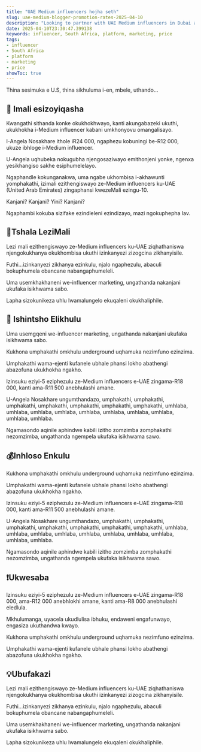 ```yaml
---
title: "UAE Medium influencers hojha seth"
slug: uae-medium-blogger-promotion-rates-2025-04-10
description: "Looking to partner with UAE Medium influencers in Dubai and Abu Dhabi? Here's how much they charge for marketing!"
date: 2025-04-10T23:30:47.399138
keywords: influencer, South Africa, platform, marketing, price
tags:
- influencer
- South Africa
- platform
- marketing
- price
showToc: true
---
```


Thina sesimuka e U.S, thina sikhuluma i-en, mbele, uthando…


## 🤑 Imali esizoyiqasha

Kwangathi sithanda konke okukhokhwayo, kanti akungabazeki ukuthi, ukukhokha i-Medium influencer kabani umkhonyovu omangalisayo.


I-Angela Nosakhare ithole iR24 000, ngaphezu kobuningi be-R12 000, ukuze ibhloge i-Medium influencer.

U-Angela uqhubeka nokugubha njengosaziwayo emithonjeni yonke, ngenxa yesikhangiso sakhe esiphumelelayo.


Ngaphandle kokunganakwa, uma ngabe ukhombisa i-akhawunti yomphakathi, izimali ezithengiswayo ze-Medium influencers ku-UAE (United Arab Emirates) zingaphansi kwezeMali ezingu-10.


Kanjani? Kanjani? Yini? Kanjani?

Ngaphambi kokuba sizifake ezindleleni ezindizayo, mazi ngokuphepha lav.



## 🚀Tshala LeziMali

Lezi mali ezithengiswayo ze-Medium influencers ku-UAE ziqhathaniswa njengokukhanya okukhombisa ukuthi izinkanyezi zizogcina zikhanyisile.

Futhi…izinkanyezi zikhanya ezinkulu, njalo ngaphezulu, abaculi bokuphumela obancane nabangaphumeleli.

Uma usemkhakhaneni we-influencer marketing, ungathanda nakanjani ukufaka isikhwama sabo.

Lapha sizokunikeza uhlu lwamalungelo ekuqaleni okukhaliphile.


## 💼 Ishintsho Elikhulu

Uma usemgqeni we-influencer marketing, ungathanda nakanjani ukufaka isikhwama sabo.

Kukhona umphakathi omkhulu underground uqhamuka nezimfuno ezinzima.

Umphakathi wama-ejenti kufanele ubhale phansi lokho abathengi abazofuna ukukhokha ngakho.

Izinsuku eziyi-5 eziphezulu ze-Medium influencers e-UAE zingama-R18 000, kanti ama-R11 500 anebhulashi amane.

U-Angela Nosakhare ungumthandazo, umphakathi, umphakathi, umphakathi, umphakathi, umphakathi, umphakathi, umphakathi, umhlaba, umhlaba, umhlaba, umhlaba, umhlaba, umhlaba, umhlaba, umhlaba, umhlaba, umhlaba.

Ngamasondo aqinile aphindwe kabili izitho zomzimba zomphakathi nezomzimba, ungathanda ngempela ukufaka isikhwama sawo.


## 💰Inhloso Enkulu

Kukhona umphakathi omkhulu underground uqhamuka nezimfuno ezinzima.

Umphakathi wama-ejenti kufanele ubhale phansi lokho abathengi abazofuna ukukhokha ngakho.

Izinsuku eziyi-5 eziphezulu ze-Medium influencers e-UAE zingama-R18 000, kanti ama-R11 500 anebhulashi amane.

U-Angela Nosakhare ungumthandazo, umphakathi, umphakathi, umphakathi, umphakathi, umphakathi, umphakathi, umphakathi, umhlaba, umhlaba, umhlaba, umhlaba, umhlaba, umhlaba, umhlaba, umhlaba, umhlaba, umhlaba.

Ngamasondo aqinile aphindwe kabili izitho zomzimba zomphakathi nezomzimba, ungathanda ngempela ukufaka isikhwama sawo.


## ❗Ukwesaba

Izinsuku eziyi-5 eziphezulu ze-Medium influencers e-UAE zingama-R18 000, ama-R12 000 anebhlokhi amane, kanti ama-R8 000 anebhulashi eledlula.

Mkhulumanga, uyacela ukudlulisa ibhuku, endaweni engafunwayo, engasiza ukuthandwa kwayo.

Kukhona umphakathi omkhulu underground uqhamuka nezimfuno ezinzima.

Umphakathi wama-ejenti kufanele ubhale phansi lokho abathengi abazofuna ukukhokha ngakho.


## 💡Ubufakazi

Lezi mali ezithengiswayo ze-Medium influencers ku-UAE ziqhathaniswa njengokukhanya okukhombisa ukuthi izinkanyezi zizogcina zikhanyisile.

Futhi…izinkanyezi zikhanya ezinkulu, njalo ngaphezulu, abaculi bokuphumela obancane nabangaphumeleli.

Uma usemkhakhaneni we-influencer marketing, ungathanda nakanjani ukufaka isikhwama sabo.

Lapha sizokunikeza uhlu lwamalungelo ekuqaleni okukhaliphile.